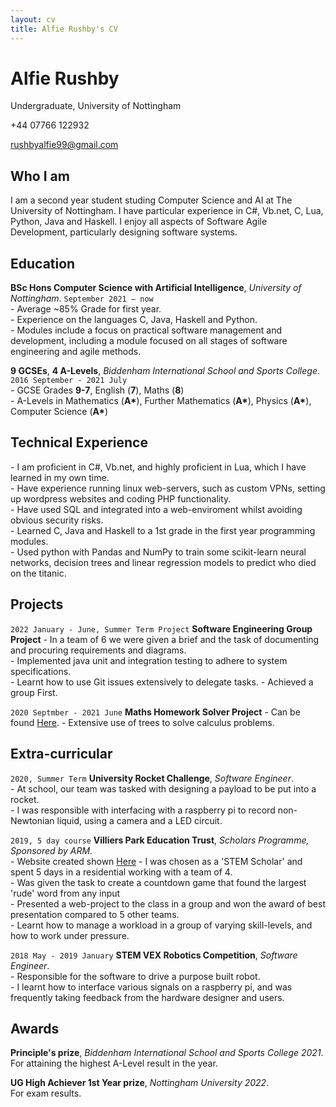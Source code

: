 ```yaml
---
layout: cv
title: Alfie Rushby's CV
---
```

# Alfie Rushby
Undergraduate, University of Nottingham

+44 07766 122932

<div id="webaddress">
<a href="mailto: rushbyalfie99@gmail.com">rushbyalfie99@gmail.com</a>
</div>


## Who I am

I am a second year student studing Computer Science and AI at The University of Nottingham. I have particular experience in C#, Vb.net, C, Lua, Python, Java and Haskell.
I enjoy all aspects of Software Agile Development, particularly designing software systems.


## Education

__BSc Hons Computer Science with Artificial Intelligence__, *University of Nottingham*.
`September 2021 – now` <br>
\- Average ~85% Grade for first year.<br>
\- Experience on the languages C, Java, Haskell and Python. <br>
\- Modules include a focus on practical software management and development, including a module focused on all stages of software engineering and agile methods.

__9 GCSEs__, __4 A-Levels__, *Biddenham International School and Sports College*.
`2016 September - 2021 July`<br>
\- GCSE Grades __9-7__, English (__7__), Maths (__8__) <br>
\- A-Levels in Mathematics (__A\*__), Further Mathematics (__A\*__), Physics (__A\*__), Computer Science (__A\*__)

## Technical Experience
\- I am proficient in C#, Vb.net, and highly proficient in Lua, which I have learned in my own time.<br>
\- Have experience running linux web-servers, such as custom VPNs, setting up wordpress websites and coding PHP functionality.<br>
\- Have used SQL and integrated into a web-enviroment whilst avoiding obvious security risks.<br>
\- Learned C, Java and Haskell to a 1st grade in the first year programming modules.<br>
\- Used python with Pandas and NumPy to train some scikit-learn neural networks, decision trees and linear regression models to predict who died on the titanic.<br>

## Projects

`2022 January - June, Summer Term Project`
__Software Engineering Group Project__
\- In a team of 6 we were given a brief and the task of documenting and procuring requirements and diagrams.<br>
\-  Implemented java unit and integration testing to adhere to system specifications.<br>
\- Learnt how to use Git issues extensively to delegate tasks.
\- Achieved a group First.


`2020 Septmber - 2021 June`
__Maths Homework Solver Project__
\- Can be found <a href="https://github.com/ickeyben123/NEA">Here</a>.
\- Extensive use of trees to solve calculus problems.
  
## Extra-curricular 

`2020, Summer Term`
__University Rocket Challenge__, *Software Engineer*. <br>
\- At school, our team was tasked with designing a payload to be put into a rocket. <br>
\- I was responsible with interfacing with a raspberry pi to record non-Newtonian liquid, using a camera and a LED circuit.

`2019, 5 day course`
__Villiers Park Education Trust__, *Scholars Programme, Sponsored by ARM*. <br>
\- Website created shown <a href="https://uploadingdictionairy.github.io/">Here</a>
\- I was chosen as a 'STEM Scholar' and spent 5 days in a residential working with a team of 4. <br>
\- Was given the task to create a countdown game that found the largest 'rude' word from any input <br>
\- Presented a web-project to the class in a group and won the award of best presentation compared to 5 other teams. <br>
\- Learnt how to manage a workload in a group of varying skill-levels, and how to work under pressure.

`2018 May - 2019 January`
__STEM VEX Robotics Competition__, *Software Engineer*. <br>
\- Responsible for the software to drive a purpose built robot.<br>
\- I learnt how to interface various signals on a raspberry pi, and was frequently taking feedback from the hardware designer and users.

## Awards

__Principle's prize__, *Biddenham International School and Sports College 2021*. <br>
For attaining the highest A-Level result in the year.

__UG High Achiever 1st Year prize__, *Nottingham University 2022*. <br>
For exam results.

<!-- ### Footer

Last updated: May 2013 -->


